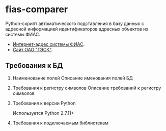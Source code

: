 # fias-comparer

Python-скрипт автоматического подставления в базу данных с адресной информацией идентификаторов адресных объектов из системы ФИАС.

- [Интернет-адрес системы ФИАС](http://fias.nalog.ru).
- [Сайт ОАО "ГЭСК"](http://oao-gesk.ru).

## Требования к БД

1) Наименование полей 
Описание именования полей БД

2) Требования к регистру символов
Описание требований к регистру символов

3) Требования к версии Python

	Используется Python 2.7.11+

4) Требования к подключаемым библиотекам